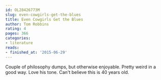 ```yaml
---
id: OL28426773M
slug: even-cowgirls-get-the-blues
title: Even Cowgirls Get the Blues
author: Tom Robbins
rating: 4
pages: 366
categories:
- literature
reads:
- finished_at: '2015-06-29'
---
```

Couple of philosophy dumps, but otherwise enjoyable. Pretty weird in a good way. Love his tone. Can't believe this is 40 years old.
